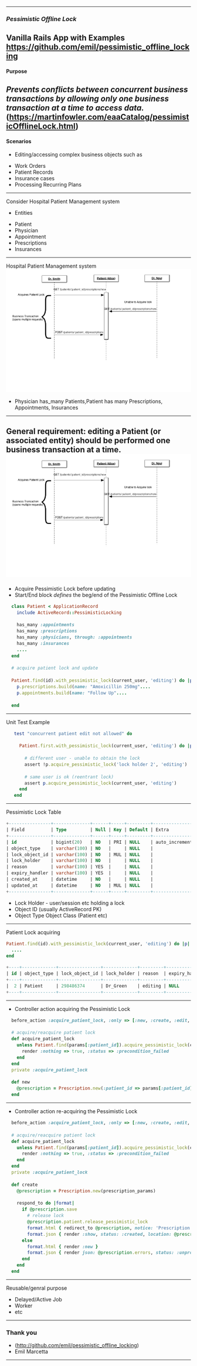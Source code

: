  ---

### *Pessimistic Offline Lock*

Vanilla Rails App with Examples 
https://github.com/emil/pessimistic_offline_locking
---
#### Purpose
_Prevents conflicts between concurrent business transactions by allowing only one business transaction at a time to access data._
(https://martinfowler.com/eaaCatalog/pessimisticOfflineLock.html)
---
#### Scenarios
* Editing/accessing complex business objects such as 
 - Work Orders
 - Patient Records 
 - Insurance cases
 - Processing Recurring Plans
 
---
Consider Hospital Patient Management system
* Entities
 - Patient
 - Physician
 - Appointment
 - Prescriptions 
 - Insurances
---
Hospital Patient Management system
![Sequence Diagram](/app/assets/images/pessimistic_offline_lock.png)
* Physician has_many Patients,Patient has many Prescriptions, Appointments, Insurances
---

General requirement: editing a Patient (or associated entity) should be performed one business transaction at a time.
![Sequence Diagram](/app/assets/images/pessimistic_offline_lock.png)
---
- Acquire Pessimistic Lock before updating
- Start/End block *defines* the beg/end of the Pessimistic Offline Lock

``` ruby
  class Patient < ApplicationRecord
    include ActiveRecord::PessimisticLocking
    
    has_many :appointments
    has_many :prescriptions
    has_many :physicians, through: :appointments
    has_many :insurances
    ....
  end
  
  # acquire patient lock and update
  
  Patient.find(id).with_pessimistic_lock(current_user, 'editing') do |p|
    p.prescriptions.build(name: "Amoxicillin 250mg"....
    p.appointments.build(name: "Follow Up"....
    
  end
```
---
Unit Test Example
``` ruby
   test "concurrent patient edit not allowed" do

     Patient.first.with_pessimistic_lock(current_user, 'editing') do |p|
     
       # different user - unable to obtain the lock
       assert !p.acquire_pessimistic_lock('lock holder 2', 'editing')

       # same user is ok (reentrant lock)
       assert p.acquire_pessimistic_lock(current_user, 'editing')
     end
   end

```
---
Pessimistic Lock Table

``` sql
+----------------+--------------+------+-----+---------+----------------+
| Field          | Type         | Null | Key | Default | Extra          |
+----------------+--------------+------+-----+---------+----------------+
| id             | bigint(20)   | NO   | PRI | NULL    | auto_increment |
| object_type    | varchar(100) | NO   |     | NULL    |                |
| lock_object_id | varchar(100) | NO   | MUL | NULL    |                |
| lock_holder    | varchar(100) | NO   |     | NULL    |                |
| reason         | varchar(100) | YES  |     | NULL    |                |
| expiry_handler | varchar(100) | YES  |     | NULL    |                |
| created_at     | datetime     | NO   |     | NULL    |                |
| updated_at     | datetime     | NO   | MUL | NULL    |                |
+----------------+--------------+------+-----+---------+----------------+
```
* Lock Holder  - user/session etc holding a lock
* Object ID (usually ActiveRecord PK)
* Object Type Object Class (Patient etc)
---
Patient Lock acquiring

``` ruby
Patient.find(id).with_pessimistic_lock(current_user, 'editing') do |p|
  ....
end
```

``` sql
+----+-------------+----------------+-------------+---------+----------------+---------------------+---------------------+
| id | object_type | lock_object_id | lock_holder | reason  | expiry_handler | created_at          | updated_at          |
+----+-------------+----------------+-------------+---------+----------------+---------------------+---------------------+
|  2 | Patient     | 298486374      | Dr_Green    | editing | NULL           | 2018-03-29 23:33:53 | 2018-03-29 23:33:53 |
+----+-------------+----------------+-------------+---------+----------------+---------------------+---------------------+
```
---
- Controller action acquiring the Pessimistic Lock
``` ruby
  before_action :acquire_patient_lock, :only => [:new, :create, :edit, :update]

  # acquire/reacquire patient lock
  def acquire_patient_lock
    unless Patient.find(params[:patient_id]).acquire_pessimistic_lock(current_user, action_name)
      render :nothing => true, :status => :precondition_failed
    end
  end
  private :acquire_patient_lock
  
  def new
    @prescription = Prescription.new(:patient_id => params[:patient_id])
  end

```
---
- Controller action re-acquiring the Pessimistic Lock
``` ruby
  before_action :acquire_patient_lock, :only => [:new, :create, :edit, :update]

  # acquire/reacquire patient lock
  def acquire_patient_lock
    unless Patient.find(params[:patient_id]).acquire_pessimistic_lock(current_user, action_name)
      render :nothing => true, :status => :precondition_failed
    end
  end
  private :acquire_patient_lock
  
  def create
    @prescription = Prescription.new(prescription_params)

    respond_to do |format|
      if @prescription.save
        # release lock
        @prescription.patient.release_pessimistic_lock
        format.html { redirect_to @prescription, notice: 'Prescription was successfully created.' }
        format.json { render :show, status: :created, location: @prescription }
      else
        format.html { render :new }
        format.json { render json: @prescription.errors, status: :unprocessable_entity }
      end
    end
  end
```
---
Reusable/genral purpose
 - Delayed/Active Job
 - Worker
 - etc
---
### Thank you
* (http://github.com/emil/pessimistic_offline_locking)
* Emil Marcetta
---

